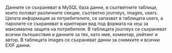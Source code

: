 Данните се съхраняват в MySQL база данни, в съответните таблици, които ползват различните
секции, съответно journeys, images, users. Цялата информация за потребителите, се запазват в
таблицата users, а паролите се съхраняват в криптиран вид под формата на хеш за максимална
защита на потребителя. В таблицата journeys се съхраняват всички пътешествия и данните за тях,
като име, коментар, рейтинг и автор. В таблицата images се съхраняват данни за снимките и всички
EXIF данни.
